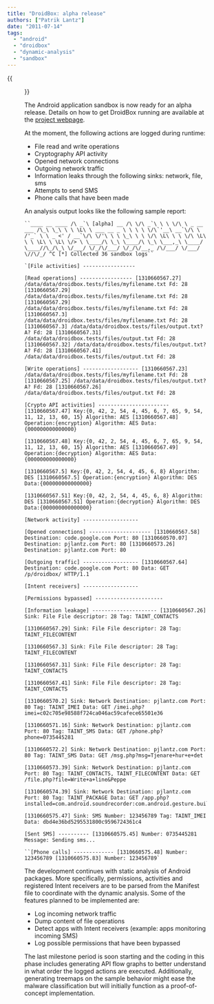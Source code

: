```yaml
---
title: "DroidBox: alpha release"
authors: ["Patrik Lantz"]
date: "2011-07-14"
tags: 
  - "android"
  - "droidbox"
  - "dynamic-analysis"
  - "sandbox"
---
```

{{<figure src="images/banner.png" alt="Banner" width="50%">}}

The Android application sandbox is now ready for an alpha release. Details on how to get DroidBox running are available at the [project webpage](http://code.google.com/p/droidbox).

At the moment, the following actions are logged during runtime:

- File read and write operations
- Cryptography API activity
- Opened network connections
- Outgoing network traffic
- Information leaks through the following sinks: network, file, sms
- Attempts to send SMS
- Phone calls that have been made

An analysis output looks like the following sample report:

```
``____ __ ____ /\ _`\ [alpha] __ /\ \/\ _`\ \ \ \/\ \ _ __ ___ /\_\ \_\ \ \ \L\ \ ___ __ _ \ \ \ \ \/\`'__\ __`\/\ \ /'_` \ \ _ <' / __`\/\ \/'\ \ \ \_\ \ \ \/\ \L\ \ \ \/\ \L\ \ \ \L\ \ \L\ \/> \ \____/\ \_\ \____/\ \_\ \___,_\ \____/ \____//\_/\_\ \/___/ \/_/\/___/ \/_/\/__,_ /\/___/ \/___/ \//\/_/ ^C [*] Collected 36 sandbox logs``

`[File activities] -----------------

[Read operations] ----------------- [1310660567.27] /data/data/droidbox.tests/files/myfilename.txt Fd: 28 [1310660567.29] /data/data/droidbox.tests/files/myfilename.txt Fd: 28 [1310660567.29] /data/data/droidbox.tests/files/myfilename.txt Fd: 28 [1310660567.3] /data/data/droidbox.tests/files/myfilename.txt Fd: 28 [1310660567.3] /data/data/droidbox.tests/files/output.txt?A? Fd: 28 [1310660567.31] /data/data/droidbox.tests/files/output.txt Fd: 28 [1310660567.32] /data/data/droidbox.tests/files/output.txt?A? Fd: 28 [1310660567.41] /data/data/droidbox.tests/files/output.txt Fd: 28

[Write operations] ------------------ [1310660567.23] /data/data/droidbox.tests/files/myfilename.txt Fd: 28 [1310660567.25] /data/data/droidbox.tests/files/output.txt?A? Fd: 28 [1310660567.26] /data/data/droidbox.tests/files/output.txt Fd: 28

[Crypto API activities] ----------------------- [1310660567.47] Key:{0, 42, 2, 54, 4, 45, 6, 7, 65, 9, 54, 11, 12, 13, 60, 15} Algorithm: AES [1310660567.48] Operation:{encryption} Algorithm: AES Data:{000000000000000}

[1310660567.48] Key:{0, 42, 2, 54, 4, 45, 6, 7, 65, 9, 54, 11, 12, 13, 60, 15} Algorithm: AES [1310660567.49] Operation:{decryption} Algorithm: AES Data:{000000000000000}

[1310660567.5] Key:{0, 42, 2, 54, 4, 45, 6, 8} Algorithm: DES [1310660567.5] Operation:{encryption} Algorithm: DES Data:{000000000000000}

[1310660567.51] Key:{0, 42, 2, 54, 4, 45, 6, 8} Algorithm: DES [1310660567.51] Operation:{decryption} Algorithm: DES Data:{000000000000000}

[Network activity] ------------------

[Opened connections] -------------------- [1310660567.58] Destination: code.google.com Port: 80 [1310660570.07] Destination: pjlantz.com Port: 80 [1310660573.26] Destination: pjlantz.com Port: 80

[Outgoing traffic] ------------------ [1310660567.64] Destination: code.google.com Port: 80 Data: GET /p/droidbox/ HTTP/1.1

[Intent receivers] ------------------

[Permissions bypassed] ----------------------

[Information leakage] --------------------- [1310660567.26] Sink: File File descriptor: 28 Tag: TAINT_CONTACTS

[1310660567.29] Sink: File File descriptor: 28 Tag: TAINT_FILECONTENT

[1310660567.3] Sink: File File descriptor: 28 Tag: TAINT_FILECONTENT

[1310660567.31] Sink: File File descriptor: 28 Tag: TAINT_CONTACTS

[1310660567.41] Sink: File File descriptor: 28 Tag: TAINT_CONTACTS

[1310660570.2] Sink: Network Destination: pjlantz.com Port: 80 Tag: TAINT_IMEI Data: GET /imei.php?imei=c02c705e98588f724ca046ac59cafece65501e36

[1310660571.16] Sink: Network Destination: pjlantz.com Port: 80 Tag: TAINT_SMS Data: GET /phone.php?phone=0735445281

[1310660572.2] Sink: Network Destination: pjlantz.com Port: 80 Tag: TAINT_SMS Data: GET /msg.php?msg=Tjenare+hur+e+det

[1310660573.39] Sink: Network Destination: pjlantz.com Port: 80 Tag: TAINT_CONTACTS, TAINT_FILECONTENT Data: GET /file.php?file=Write+a+line&Peppe

[1310660574.39] Sink: Network Destination: pjlantz.com Port: 80 Tag: TAINT_PACKAGE Data: GET /app.php?installed=com.android.soundrecorder:com.android.gesture.builder:com.android.alarmclock:com.android.launcher:com.android.gallery:android:com.android.settings:com.android.providers.contacts:com.android.providers.applications:com.android.googlesearch:com.android.contacts:com.android.inputmethod.latin:com.android.phone:com.android.calculator2:droidbox.tests:com.android.providers.drm:com.android.htmlviewer:com.example.android.softkeyboard:com.android.term:com.android.providers.calendar:com.android.bluetooth:com.android.packageinstaller:com.android.development:com.android.calendar:com.android.browser:com.android.providers.telephony:com.android.music:com.android.providers.subscribedfeeds:com.svox.pico:com.android.camera:com.android.email:com.example.android.livecubes:com.android.providers.userdictionary:com.android.spare_parts:android.tts:com.android.providers.settings:com.android.mms:co

[1310660575.47] Sink: SMS Number: 123456789 Tag: TAINT_IMEI Data: dbd4e36bd5295531800c9596724361c4

[Sent SMS] ---------- [1310660575.45] Number: 0735445281 Message: Sending sms...

``[Phone calls] ------------- [1310660575.48] Number: 123456789 [1310660575.83] Number: 123456789`
```

The development continues with static analysis of Android packages. More specifically, permissions, activities and registered Intent receivers are to be parsed from the Manifest file to coordinate with the dynamic analysis. Some of the features planned to be implemented are:

- Log incoming network traffic
- Dump content of file operations
- Detect apps with Intent receivers (example: apps monitoring incoming SMS)
- Log possible permissions that have been bypassed

The last milestone period is soon starting and the coding in this phase includes generating API flow graphs to better understand in what order the logged actions are executed. Additionally, generating treemaps on the sample behavior might ease the malware classification but will initially function as a proof-of-concept implementation.
